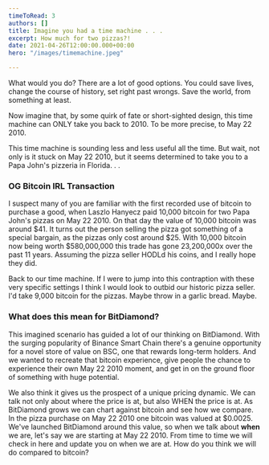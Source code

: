 ```yaml
---
timeToRead: 3
authors: []
title: Imagine you had a time machine . . .
excerpt: How much for two pizzas?!
date: 2021-04-26T12:00:00.000+00:00
hero: "/images/timemachine.jpeg"

---
```

What would you do? There are a lot of good options. You could save lives, change the course of history, set right past wrongs. Save the world, from something at least.

Now imagine that, by some quirk of fate or short-sighted design, this time machine can ONLY take you back to 2010. To be more precise, to May 22 2010.

This time machine is sounding less and less useful all the time. But wait, not only is it stuck on May 22 2010, but it seems determined to take you to a Papa John's pizzeria in Florida. . .

### OG Bitcoin IRL Transaction

I suspect many of you are familiar with the first recorded use of bitcoin to purchase a good, when Laszlo Hanyecz paid 10,000 bitcoin for two Papa John's pizzas on May 22 2010. On that day the value of 10,000 bitcoin was around $41. It turns out the person selling the pizza got something of a special bargain, as the pizzas only cost around $25. With 10,000 bitcoin now being worth $580,000,000 this trade has gone 23,200,000x over the past 11 years. Assuming the pizza seller HODLd his coins, and I really hope they did.

Back to our time machine. If I were to jump into this contraption with these very specific settings I think I would look to outbid our historic pizza seller. I'd take 9,000 bitcoin for the pizzas. Maybe throw in a garlic bread. Maybe.

### What does this mean for BitDiamond?

This imagined scenario has guided a lot of our thinking on BitDiamond. With the surging popularity of Binance Smart Chain there's a genuine opportunity for a novel store of value on BSC, one that rewards long-term holders. And we wanted to recreate that bitcoin experience, give people the chance to experience their own May 22 2010 moment, and get in on the ground floor of something with huge potential.

We also think it gives us the prospect of a unique pricing dynamic. We can talk not only about where the price is at, but also WHEN the price is at. As BitDiamond grows we can chart against bitcoin and see how we compare. In the pizza purchase on May 22 2010 one bitcoin was valued at $0.0025. We've launched BitDiamond around this value, so when we talk about **when** we are, let's say we are starting at May 22 2010. From time to time we will check in here and update you on when we are at. How do you think we will do compared to bitcoin?